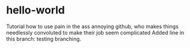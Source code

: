 # hello-world
Tutorial how to use pain in the ass annoying github, who makes things needlessly convoluted to make their job seem complicated
Added line in this branch: testing branching.
